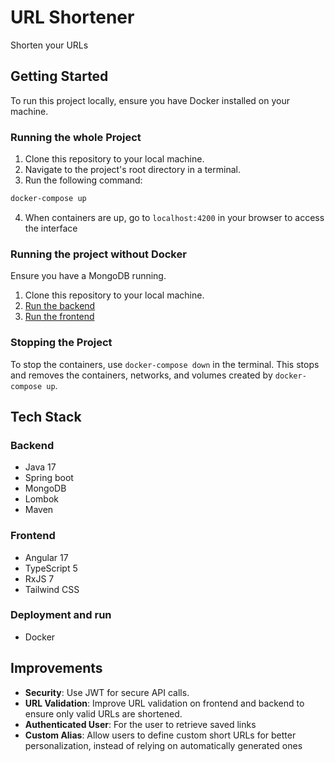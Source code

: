 # URL Shortener

Shorten your URLs

## Getting Started

To run this project locally, ensure you have Docker installed on your machine.

### Running the whole Project

1. Clone this repository to your local machine.
2. Navigate to the project's root directory in a terminal.
3. Run the following command:

```bash
docker-compose up
```
4. When containers are up, go to `localhost:4200` in your browser to access the interface

### Running the project without Docker

Ensure you have a MongoDB running.

1. Clone this repository to your local machine.
2. [Run the backend](backend/README.md)
3. [Run the frontend](frontend/README.md)


### Stopping the Project

To stop the containers, use `docker-compose down` in the terminal. This stops and removes the containers, networks, and volumes created by `docker-compose up`.

## Tech Stack

### Backend

* Java 17
* Spring boot
* MongoDB
* Lombok
* Maven

### Frontend

* Angular 17
* TypeScript 5
* RxJS 7
* Tailwind CSS

### Deployment and run

* Docker


## Improvements
* **Security**: Use JWT for secure API calls.
* **URL Validation**: Improve URL validation on frontend and backend to ensure only valid URLs are shortened.
* **Authenticated User**: For the user to retrieve saved links
* **Custom Alias**: Allow users to define custom short URLs for better personalization, instead of relying on automatically generated ones